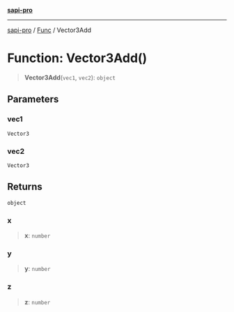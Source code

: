 [**sapi-pro**](../../../README.md)

***

[sapi-pro](../../../globals.md) / [Func](../README.md) / Vector3Add

# Function: Vector3Add()

> **Vector3Add**(`vec1`, `vec2`): `object`

## Parameters

### vec1

`Vector3`

### vec2

`Vector3`

## Returns

`object`

### x

> **x**: `number`

### y

> **y**: `number`

### z

> **z**: `number`
